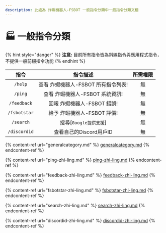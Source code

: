 ```yaml
---
description: 此處為 炸蝦機器人-FSBOT 一般指令分類中一般指令分類文檔
---
```


# 🏭 一般指令分類

{% hint style="danger" %}
**注意:** 目前所有指令皆為斜線指令與應用程式指令，不提供一般前綴指令功能
{% endhint %}

|      指令      |          指令描述          | 所需權限 |
| :----------: | :--------------------: | :--: |
|    `/help`   | 查看 炸蝦機器人-FSBOT 所有指令列表! |   無  |
|    `/ping`   |  查看 炸蝦機器人-FSBOT 系統資訊!  |   無  |
|  `/feedback` |   回報 炸蝦機器人-FSBOT 錯誤!   |   無  |
| `/fsbotstar` |   給予 炸蝦機器人-FSBOT 評價!   |   無  |
|   `/search`  |    搜尋\[`Google提供支援`]   |   無  |
| `/discordid` |    查看自己的Discord用戶ID    |   無  |

{% content-ref url="generalcategory.md" %}
[generalcategory.md](generalcategory.md)
{% endcontent-ref %}

{% content-ref url="ping-zhi-ling.md" %}
[ping-zhi-ling.md](ping-zhi-ling.md)
{% endcontent-ref %}

{% content-ref url="feedback-zhi-ling.md" %}
[feedback-zhi-ling.md](feedback-zhi-ling.md)
{% endcontent-ref %}

{% content-ref url="fsbotstar-zhi-ling.md" %}
[fsbotstar-zhi-ling.md](fsbotstar-zhi-ling.md)
{% endcontent-ref %}

{% content-ref url="search-zhi-ling.md" %}
[search-zhi-ling.md](search-zhi-ling.md)
{% endcontent-ref %}

{% content-ref url="discordid-zhi-ling.md" %}
[discordid-zhi-ling.md](discordid-zhi-ling.md)
{% endcontent-ref %}
